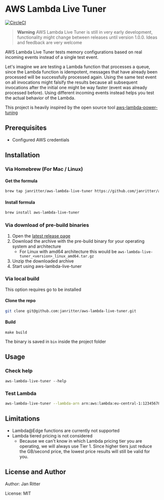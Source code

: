 # AWS Lambda Live Tuner

[![CircleCI](https://circleci.com/gh/janritter/aws-lambda-live-tuner/tree/main.svg?style=svg)](https://circleci.com/gh/janritter/aws-lambda-live-tuner/tree/main)

> **Warning**
> AWS Lambda Live Tuner is still in very early development, functionality might change between releases until version 1.0.0.
> Ideas and feedback are very welcome

AWS Lambda Live Tuner tests memory configurations based on real incoming events instead of a single test event.

Let's imagine we are testing a Lambda function that processes a queue, since the Lambda function is idempotent, messages that have already been processed will be successfully processed again. Using the same test event on all invocations might falsify the results because all subsequent invocations after the initial one might be way faster (event was already processed before). Using different incoming events instead helps you test the actual behavior of the Lambda.

This project is heavily inspired by the open source tool [aws-lambda-power-tuning](https://github.com/alexcasalboni/aws-lambda-power-tuning) 

## Prerequisites

- Configured AWS credentials

## Installation

### Via Homebrew (For Mac / Linux)

#### Get the formula

```bash
brew tap janritter/aws-lambda-live-tuner https://github.com/janritter/aws-lambda-live-tuner
```

#### Install formula

```bash
brew install aws-lambda-live-tuner
```

### Via download of pre-build binaries

1. Open the [latest release page](https://github.com/janritter/aws-lambda-live-tuner/releases/latest)
2. Download the archive with the pre-build binary for your operating system and architecture
    - For Linux with amd64 architecture this would be `aws-lambda-live-tuner_<version>_linux_amd64.tar.gz`
3. Unzip the downloaded archive
4. Start using aws-lambda-live-tuner

### Via local build

This option requires go to be installed

#### Clone the repo

```bash
git clone git@github.com:janritter/aws-lambda-live-tuner.git
```

#### Build

```make
make build
```

The binary is saved in `bin` inside the project folder

## Usage

### Check help

```text
aws-lambda-live-tuner --help
```

### Test Lambda

```bash
aws-lambda-live-tuner --lambda-arn arn:aws:lambda:eu-central-1:1234567890:function:my-lambda-name
```

## Limitations

- Lambda@Edge functions are currently not supported
- Lambda tiered pricing is not considered
  - Because we can't know in which Lambda pricing tier you are operating, we will always use Tier 1. Since higher tiers just reduce the GB/second price, the lowest price results will still be valid for you.

## License and Author

Author: Jan Ritter

License: MIT
